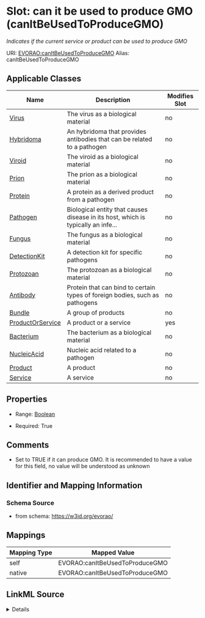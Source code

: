 

# Slot: can it be used to produce GMO (canItBeUsedToProduceGMO) 


_Indicates if the current service or product can be used to produce GMO_





URI: [EVORAO:canItBeUsedToProduceGMO](https://w3id.org/evorao/canItBeUsedToProduceGMO)
Alias: canItBeUsedToProduceGMO

<!-- no inheritance hierarchy -->





## Applicable Classes

| Name | Description | Modifies Slot |
| --- | --- | --- |
| [Virus](Virus.md) | The virus as a biological material |  no  |
| [Hybridoma](Hybridoma.md) | An hybridoma that provides antibodies that can be related to a pathogen |  no  |
| [Viroid](Viroid.md) | The viroid as a biological material |  no  |
| [Prion](Prion.md) | The prion as a biological material |  no  |
| [Protein](Protein.md) | A protein as a derived product from a pathogen |  no  |
| [Pathogen](Pathogen.md) | Biological entity that causes disease in its host, which is typically an infe... |  no  |
| [Fungus](Fungus.md) | The fungus as a biological material |  no  |
| [DetectionKit](DetectionKit.md) | A detection kit for specific pathogens |  no  |
| [Protozoan](Protozoan.md) | The protozoan as a biological material |  no  |
| [Antibody](Antibody.md) | Protein that can bind to certain types of foreign bodies, such as pathogens |  no  |
| [Bundle](Bundle.md) | A group of products |  no  |
| [ProductOrService](ProductOrService.md) | A product or a service |  yes  |
| [Bacterium](Bacterium.md) | The bacterium as a biological material |  no  |
| [NucleicAcid](NucleicAcid.md) | Nucleic acid related to a pathogen |  no  |
| [Product](Product.md) | A product |  no  |
| [Service](Service.md) | A service |  no  |







## Properties

* Range: [Boolean](Boolean.md)

* Required: True





## Comments

* Set to TRUE if it can produce GMO. It is recommended to have a value for this field, no value will be understood as unknown

## Identifier and Mapping Information







### Schema Source


* from schema: https://w3id.org/evorao/




## Mappings

| Mapping Type | Mapped Value |
| ---  | ---  |
| self | EVORAO:canItBeUsedToProduceGMO |
| native | EVORAO:canItBeUsedToProduceGMO |




## LinkML Source

<details>
```yaml
name: canItBeUsedToProduceGMO
description: Indicates if the current service or product can be used to produce GMO
title: can it be used to produce GMO
comments:
- Set to TRUE if it can produce GMO. It is recommended to have a value for this field,
  no value will be understood as unknown
from_schema: https://w3id.org/evorao/
rank: 1000
alias: canItBeUsedToProduceGMO
domain_of:
- ProductOrService
range: boolean
required: true
recommended: true
multivalued: false

```
</details>